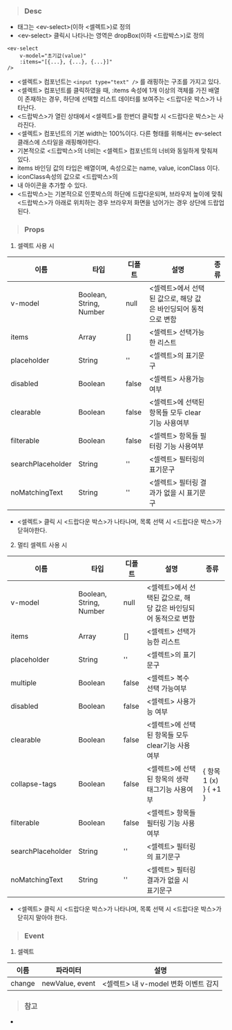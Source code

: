 
>### Desc
 - 태그는 &lt;ev-select&gt;(이하 <셀렉트>)로 정의
 - &lt;ev-select&gt; 클릭시 나타나는 영역은 dropBox(이하 <드랍박스>)로 정의

```
<ev-select
    v-model="초기값(value)"
    :items="[{...}, {...}, {...}]"
/>
```

 - <셀렉트> 컴포넌트는 `<input type="text" />` 를 래핑하는 구조를 가지고 있다.
 - <셀렉트> 컴포넌트를 클릭하였을 때, :items 속성에 1개 이상의 객체를 가진 배열이 존재하는 경우,
   하단에 선택할 리스트 데이터를 보여주는 <드랍다운 박스>가 나타난다.
 - <드랍박스>가 열린 상태에서 <셀렉트>를 한번더 클릭할 시 <드랍다운 박스>는 사라진다. 
 - <셀렉트> 컴포넌트의 기본 width는 100%이다.
   다른 형태를 위해서는 ev-select 클래스에 스타일을 래핑해야한다.
 - 기본적으로 <드랍박스>의 너비는 <셀렉트> 컴포넌트의 너비와 동일하게 맞춰져 있다.
 - items 바인딩 값의 타입은 배열이며, 속성으로는 name, value, iconClass 이다.
 - iconClass속성의 값으로 <드랍박스>의 <li> 내 아이콘을 추가할 수 있다.
 - <드랍박스>는 기본적으로 인풋박스의 하단에 드랍다운되며, 브라우저 높이에 맞춰 <드랍박스>가 아래로 위치하는 경우 브라우저 화면을 넘어가는 경우 상단에 드랍업 된다.

>### Props
1) 셀렉트 사용 시

 | 이름 | 타입 | 디폴트 | 설명 | 종류 |
  |------|--------|------|------|------|
  | v-model | Boolean, String, Number | null | <셀렉트>에서 선택된 값으로, 해당 값은 바인딩되어 동적으로 변함 | |
  | items | Array | [] | <셀렉트> 선택가능한 리스트 |  |
  | placeholder | String | '' | <셀렉트>의 표기문구 |  |
  | disabled | Boolean | false | <셀렉트> 사용가능 여부 |  |
  | clearable | Boolean | false | <셀렉트>에 선택된 항목들 모두 clear기능 사용여부 |  |
  | filterable | Boolean | false | <셀렉트> 항목들 필터링 기능 사용여부 |  |
  | searchPlaceholder | String | '' | <셀렉트> 필터링의 표기문구 |  |
  | noMatchingText | String | '' | <셀렉트> 필터링 결과가 없을 시 표기문구 |  |
- <셀렉트> 클릭 시 <드랍다운 박스>가 나타나며, 목록 선택 시 <드랍다운 박스>가 닫혀야한다.

2) 멀티 셀렉트 사용 시

 | 이름 | 타입 | 디폴트 | 설명 | 종류 |
  |------|--------|------|------|------|
  | v-model | Boolean, String, Number | null | <셀렉트>에서 선택된 값으로, 해당 값은 바인딩되어 동적으로 변함 | |
  | items | Array | [] | <셀렉트> 선택가능한 리스트 |  |
  | placeholder | String | '' | <셀렉트>의 표기문구 |  |
  | multiple | Boolean | false | <셀렉트> 복수 선택 가능여부 |  |
  | disabled | Boolean | false | <셀렉트> 사용가능 여부 |  |
  | clearable | Boolean | false | <셀렉트>에 선택된 항목들 모두 clear기능 사용여부 |  |
  | collapse-tags | Boolean | false | <셀렉트>에 선택된 항목의 생략 태그기능 사용여부 | { 항목1 (x) } { +1 } |
  | filterable | Boolean | false | <셀렉트> 항목들 필터링 기능 사용여부 |  |
  | searchPlaceholder | String | '' | <셀렉트> 필터링의 표기문구 |  |
  | noMatchingText | String | '' | <셀렉트> 필터링 결과가 없을 시 표기문구 |  |
- <셀렉트> 클릭 시 <드랍다운 박스>가 나타나며, 목록 선택 시 <드랍다운 박스>가 닫히지 말아야 한다.

>### Event
1) 셀렉트

 | 이름 | 파라미터 | 설명 |
 | ---- | ------- | ---- |
 | change | newValue, event | <셀렉트> 내 v-model 변화 이벤트 감지 |

>### 참고
 - 
